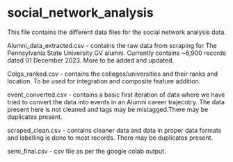 # social_network_analysis
This file contains the different data files for the social network analysis data.

Alumni_data_extracted.csv - contains the raw data from scraping for The Pennsylvania State University GV alumni. Currently contains ~6,900 records dated 01 December 2023. More to be added and updated.

Colgs_ranked.csv - contains the colleges/universities and their ranks and location. To be used for integration and composite feature addition. 

event_converted.csv - contains a basic first iteration of data where we have tried to convert the data into events in an Alumni career trajecotry. The data present here is not cleaned and tags may be mistagged.There may be duplicates present.

scraped_clean.csv - contains cleaner data and data in proper data formats and labelling is done to most records. There may be duplicates present.

semi_final.csv - csv file as per the google colab output.
